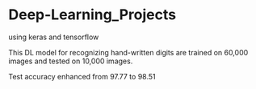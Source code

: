 # Deep-Learning_Projects

using keras and tensorflow

This DL model for recognizing hand-written digits are trained on 60,000 images and tested on 10,000 images.

Test accuracy enhanced from 97.77 to 98.51
